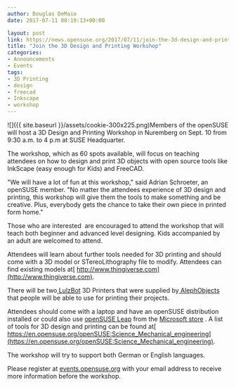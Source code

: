 ```yaml
---
author: Douglas DeMaio
date: 2017-07-11 08:19:13+00:00

layout: post
link: https://news.opensuse.org/2017/07/11/join-the-3d-design-and-printing-workshop/
title: "Join the 3D Design and Printing Workshop"
categories:
- Announcements
- Events
tags:
- 3D Printing
- design
- freecad
- Inkscape
- workshop
---
```

![]({{ site.baseurl }}/assets/cookie-300x225.png)Members of the openSUSE will host a 3D Design and Printing Workshop in Nuremberg on Sept. 10 from 9:30 a.m. to 4 p.m at SUSE Headquarter.

The workshop, which as 60 spots available, will focus on teaching attendees on how to design and print 3D objects with open source tools like InkScape (easy enough for Kids) and FreeCAD.

"We will have a lot of fun at this workshop," said Adrian Schroeter, an openSUSE member. "No matter the attendees experience of 3D design and printing, this workshop will give them the tools to make something and be creative. Plus, everybody gets the chance to take their own piece in printed form home."

Those who are interested  are encouraged to attend the workshop that will teach both beginner and advanced level designing. Kids accompanied by an adult are welcomed to attend.

Attendees will learn about further tools needed for 3D printing and should come with a 3D model or STereoLithography file to modify. Attendees can find existing models at[ http://www.thingiverse.com](http://www.thingiverse.com).

There will be two[ LulzBot](https://www.lulzbot.com/) 3D Printers that were supplied by[ AlephObjects](https://www.alephobjects.com/) that people will be able to use for printing their projects.

Attendees should come with a laptop and have an openSUSE distribution installed or could also use [openSUSE Leap](https://software.opensuse.org/) from the [Microsoft store](https://www.microsoft.com/en-us/store/p/opensuse-leap-42/9njvjts82tjx) . A list of tools for 3D design and printing can be found at[ https://en.opensuse.org/openSUSE:Science_Mechanical_engineering](https://en.opensuse.org/openSUSE:Science_Mechanical_engineering).

The workshop will try to support both German or English languages.

Please register at [events.opensuse.org](https://events.opensuse.org/) with your email address to receive more information before the workshop.		
